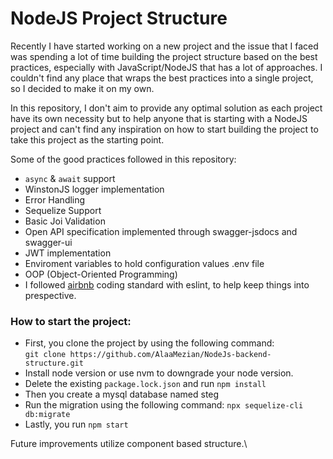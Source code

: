  # NodeJS Project Structure
 
Recently I have started working on a new project and the issue that I faced was spending a lot of time building the project structure based on the best practices, especially with JavaScript/NodeJS that has a lot of approaches. I couldn't find any place that wraps the best practices into a single project, so I decided to make it on my own.
 
In this repository, I don't aim to provide any optimal solution as each project have its own necessity but to help anyone that is starting with a NodeJS project and can't find any inspiration on how to start building the project to take this project as the starting point.
 
 Some of the good practices followed in this repository:
 - `async` & `await` support 
 - WinstonJS logger implementation
 - Error Handling
 - Sequelize Support 
 - Basic Joi Validation
 - Open API specification implemented through swagger-jsdocs and swagger-ui
 - JWT implementation 
 - Enviroment variables to hold configuration values .env file
 - OOP (Object-Oriented Programming)
 - I followed [airbnb](https://github.com/airbnb/javascript) coding standard with eslint, to help keep things into prespective.
 
 ### How to start the project:
 
 - First, you clone the project by using the following command:\
 `git clone https://github.com/AlaaMezian/NodeJs-backend-structure.git`
 - Install node version or use nvm to downgrade your node version.
 - Delete the existing `package.lock.json` and run `npm install`
 - Then you create a mysql database named steg
 - Run the migration using the following command:
 `npx sequelize-cli db:migrate`
 - Lastly, you run `npm start`

Future improvements utilize component based structure.\
